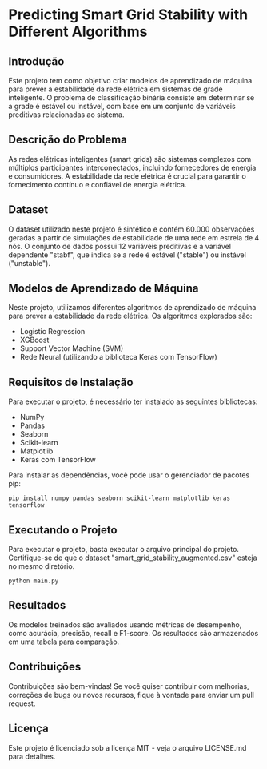 # Predicting Smart Grid Stability with Different Algorithms

## Introdução

Este projeto tem como objetivo criar modelos de aprendizado de máquina para prever a estabilidade da rede elétrica em sistemas de grade inteligente. O problema de classificação binária consiste em determinar se a grade é estável ou instável, com base em um conjunto de variáveis preditivas relacionadas ao sistema.

## Descrição do Problema

As redes elétricas inteligentes (smart grids) são sistemas complexos com múltiplos participantes interconectados, incluindo fornecedores de energia e consumidores. A estabilidade da rede elétrica é crucial para garantir o fornecimento contínuo e confiável de energia elétrica.

## Dataset

O dataset utilizado neste projeto é sintético e contém 60.000 observações geradas a partir de simulações de estabilidade de uma rede em estrela de 4 nós. O conjunto de dados possui 12 variáveis preditivas e a variável dependente "stabf", que indica se a rede é estável ("stable") ou instável ("unstable").

## Modelos de Aprendizado de Máquina

Neste projeto, utilizamos diferentes algoritmos de aprendizado de máquina para prever a estabilidade da rede elétrica. Os algoritmos explorados são:

- Logistic Regression
- XGBoost
- Support Vector Machine (SVM)
- Rede Neural (utilizando a biblioteca Keras com TensorFlow)

## Requisitos de Instalação

Para executar o projeto, é necessário ter instalado as seguintes bibliotecas:

- NumPy
- Pandas
- Seaborn
- Scikit-learn
- Matplotlib
- Keras com TensorFlow

Para instalar as dependências, você pode usar o gerenciador de pacotes pip:

```
pip install numpy pandas seaborn scikit-learn matplotlib keras tensorflow
```

## Executando o Projeto

Para executar o projeto, basta executar o arquivo principal do projeto. Certifique-se de que o dataset "smart_grid_stability_augmented.csv" esteja no mesmo diretório.

```
python main.py
```

## Resultados

Os modelos treinados são avaliados usando métricas de desempenho, como acurácia, precisão, recall e F1-score. Os resultados são armazenados em uma tabela para comparação.

## Contribuições

Contribuições são bem-vindas! Se você quiser contribuir com melhorias, correções de bugs ou novos recursos, fique à vontade para enviar um pull request.

## Licença

Este projeto é licenciado sob a licença MIT - veja o arquivo LICENSE.md para detalhes.
